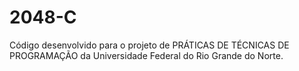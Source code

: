 2048-C
======

Código desenvolvido para o projeto de PRÁTICAS DE TÉCNICAS DE PROGRAMAÇÃO da Universidade Federal do Rio Grande do Norte.
